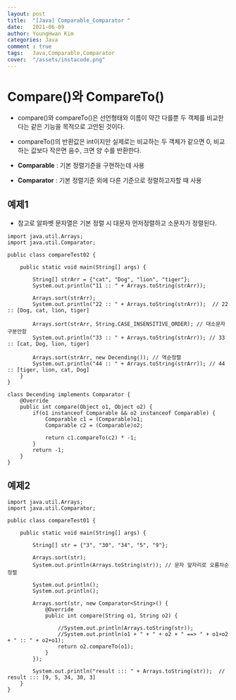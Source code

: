 ```yaml
---
layout: post
title:  "[Java] Comparable_Comparator "
date:   2021-06-09
author: YoungHwan Kim
categories: Java
comment : true
tags:	Java,Comparable,Comparator
cover:  "/assets/instacode.png"
---
```



# Compare()와 CompareTo() #

- compare()와 compareTo()은 선언형태와 이름이 약간 다를뿐 두 객체를 비교한다는 같은 기능을 목적으로 고안된 것이다.
- compareTo()의 반환값은 int이지만 실제로는 비교하는 두 객체가 같으면 0, 비교하는 값보다 작은면 음수, 크면 양 수를 반환한다.

- **Comparable** : 기본 정렬기준을 구현하는데 사용
- **Comparator** : 기본 정렬기준 외에 다른 기준으로 정렬하고자할 때 사용



## **예제1** ##

- 참고로 알파벳 문자열은 기본 정렬 시 대문자 먼저정렬하고 소문자가 정렬된다.


```
import java.util.Arrays;
import java.util.Comparator;

public class compareTest02 {

    public static void main(String[] args) {

        String[] strArr = {"cat", "Dog", "lion", "tiger"};
        System.out.println("11 :: " + Arrays.toString(strArr));

        Arrays.sort(strArr);
        System.out.println("22 :: " + Arrays.toString(strArr));  // 22 :: [Dog, cat, lion, tiger]

        Arrays.sort(strArr, String.CASE_INSENSITIVE_ORDER); // 대소문자 구분안함
        System.out.println("33 :: " + Arrays.toString(strArr)); // 33 :: [cat, Dog, lion, tiger]

        Arrays.sort(strArr, new Decending()); // 역순정렬
        System.out.println("44 :: " + Arrays.toString(strArr)); // 44 :: [tiger, lion, cat, Dog]
    }
}

class Decending implements Comparator {
    @Override
    public int compare(Object o1, Object o2) {
        if(o1 instanceof Comparable && o2 instanceof Comparable) {
            Comparable c1 = (Comparable)o1;
            Comparable c2 = (Comparable)o2;

            return c1.compareTo(c2) * -1;
        }
        return -1;
    }
}

```


## **예제2** ##

```
import java.util.Arrays;
import java.util.Comparator;

public class compareTest01 {

    public static void main(String[] args) {

        String[] str = {"3", "30", "34", "5", "9"};

        Arrays.sort(str);
        System.out.println(Arrays.toString(str)); // 문자 앞자리로 오름차순 정렬

        System.out.println();
        System.out.println();

        Arrays.sort(str, new Comparator<String>() {
            @Override
            public int compare(String o1, String o2) {

                //System.out.println(Arrays.toString(str));
                //System.out.println(o1 + " + " + o2 + " ==> " + o1+o2 + " :: " + o2+o1);
                return o2.compareTo(o1);
            }
        });

        System.out.println("result ::: " + Arrays.toString(str));  // result ::: [9, 5, 34, 30, 3]
    }
}



```
